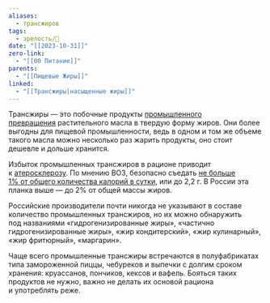 ```yaml
---
aliases:
  - трансжиров
tags:
  - зрелость/🌱
date: "[[2023-10-31]]"
zero-link:
  - "[[00 Питание]]"
parents:
  - "[[Пищевые Жиры]]"
linked:
  - "[[Трансжиры|насыщенные жиры]]"
---
```

Трансжиры — это побочные продукты [промышленного превращения](https://www.heart.org/en/healthy-living/healthy-eating/eat-smart/fats/trans-fat) растительного масла в твердую форму жиров. Они более выгодны для пищевой промышленности, ведь в одном и том же объеме такого масла можно несколько раз жарить продукты, оно стоит дешевле и дольше хранится.

Избыток промышленных трансжиров в рационе приводит к [атеросклерозу](Атеросклероз.md). По мнению ВОЗ, безопасно съедать [не больше 1% от общего количества калорий в сутки](https://www.who.int/ru/news/item/14-05-2018-who-plan-to-eliminate-industrially-produced-trans-fatty-acids-from-global-food-supply), или до 2,2 г. В России эта планка выше — до 2% от общей массы жиров.

Российские производители почти никогда не указывают в составе количество промышленных трансжиров, но их можно обнаружить под названиями «гидрогенизированные жиры», «частично гидрогенизированные жиры», «жир кондитерский», «жир кулинарный», «жир фритюрный», «маргарин».

Чаще всего промышленные трансжиры встречаются в полуфабрикатах типа замороженной пиццы, чебуреков и выпечки с долгим сроком хранения: круассанов, пончиков, кексов и вафель. Бояться таких продуктов не нужно, важно не делать их основой рациона и употреблять реже.